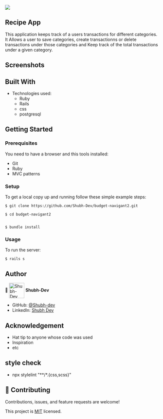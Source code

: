 ![](https://img.shields.io/badge/Microverse-blueviolet)


## Recipe App
This application keeps track of a users transactions for different categories. It Allows a user to save categories, create transactionns or delete transactions under those categories and Keep track of the total transactions under a given category.

## Screenshots


 

## Built With

- Technologies used:
  - Ruby
  - Rails
  - css
  - postgresql


## Getting Started

### Prerequisites

You need to have a browser and this tools installed:

- Git
- Ruby
- MVC patterns

### Setup

To get a local copy up and running follow these simple example steps:

```
$ git clone https://github.com/Shubh-Dev/budget-navigant2.git
```

```
$ cd budget-navigant2
```

```
```

```
$ bundle install
```

### Usage

To run the server:

```
$ rails s
```

## Author

👤 <a href="https://github.com/Shubh-Dev" target="blank"><img align="center"
      src="https://avatars.githubusercontent.com/u/46110284?v=4"
      alt="Shubh-Dev" height="50" width="50"/></a> **Shubh-Dev**

- GitHub: [@Shubh-dev](https://github.com/Shubh-Dev)
- LinkedIn: [Shubh Dev](https://www.linkedin.com/in/shubhscb/)

## Acknowledgement
- Hat tip to anyone whose code was used
- Inspiration
- etc

## style check
- npx stylelint "**/*.{css,scss}"

## 🤝 Contributing

Contributions, issues, and feature requests are welcome!

This project is [MIT](./LICENSE.md) licensed.
